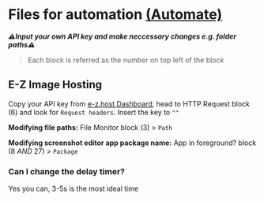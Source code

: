 # Files for automation [(Automate)](https://play.google.com/store/apps/details?id=com.llamalab.automate&hl)
***⚠️Input your own API key and make neccessary changes e.g. folder paths⚠️***
> Each block is referred as the number on top left of the block
## E-Z Image Hosting
Copy your API key from [e-z.host Dashboard](https://e-z.host/), head to HTTP Request block (6) and look for `Request headers`. Insert the key to `""`

**Modifying file paths:** File Monitor block  (3) > `Path`

**Modifying screenshot editor app package name:** App in foreground? block (8 *AND* 27) > `Package`

### Can I change the delay timer?
Yes you can, 3-5s is the most ideal time
